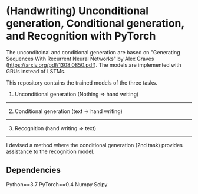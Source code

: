 (Handwriting) Unconditional generation, Conditional generation, and Recognition with PyTorch
============================================================================================

The unconditoinal and conditional generation are based on "Generating Sequences With Recurrent Neural Networks" by Alex Graves (https://arxiv.org/pdf/1308.0850.pdf). The models are implemented with GRUs instead of LSTMs.

This repository contains the trained models of the three tasks.


1. Unconditional generation (Nothing => hand writing)
-----------------------------------------------------



2. Conditional generation (text => hand writing)
------------------------------------------------


3. Recognition (hand writing => text)
----------------------------------
I devised a method where the conditional generation (2nd task) provides assistance to the recognition model.


Dependencies
------------
Python==3.7
PyTorch==0.4
Numpy
Scipy
